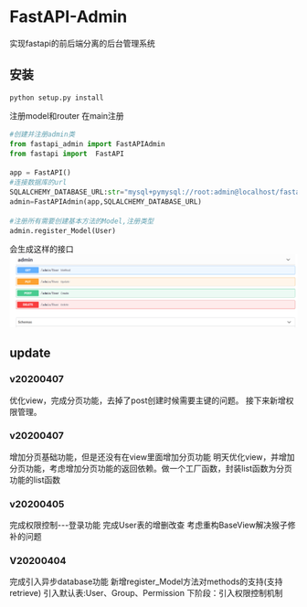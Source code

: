 # FastAPI-Admin
实现fastapi的前后端分离的后台管理系统

## 安装
```shell script
python setup.py install
```
注册model和router
在main注册
```python
#创建并注册admin类
from fastapi_admin import FastAPIAdmin
from fastapi import  FastAPI

app = FastAPI()
#连接数据库的url
SQLALCHEMY_DATABASE_URL:str="mysql+pymysql://root:admin@localhost/fastapiadmin?charset=utf8mb4"
admin=FastAPIAdmin(app,SQLALCHEMY_DATABASE_URL)

#注册所有需要创建基本方法的Model,注册类型
admin.register_Model(User)

```
会生成这样的接口
![avatar](doc/1585901894(1).jpg)
## update
### v20200407
优化view，完成分页功能，去掉了post创建时候需要主键的问题。
接下来新增权限管理。
### v20200407
增加分页基础功能，但是还没有在view里面增加分页功能
明天优化view，并增加分页功能，考虑增加分页功能的返回依赖。做一个工厂函数，封装list函数为分页功能的list函数
### v20200405
完成权限控制---登录功能
完成User表的增删改查
考虑重构BaseView解决猴子修补的问题

### V20200404
完成引入异步database功能
新增register_Model方法对methods的支持(支持retrieve)
引入默认表:User、Group、Permission
下阶段：引入权限控制机制